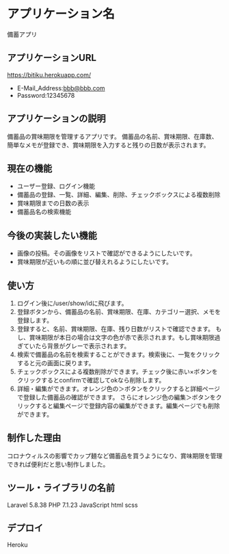 # アプリケーション名

備蓄アプリ

## アプリケーションURL

https://bitiku.herokuapp.com/

- E-Mail_Address:bbb@bbb.com
- Password:12345678

## アプリケーションの説明

備蓄品の賞味期限を管理するアプリです。
備蓄品の名前、賞味期限、在庫数、簡単なメモが登録でき、賞味期限を入力すると残りの日数が表示されます。

## 現在の機能

- ユーザー登録、ログイン機能
- 備蓄品の登録、一覧、詳細、編集、削除、チェックボックスによる複数削除
- 賞味期限までの日数の表示
- 備蓄品名の検索機能

## 今後の実装したい機能

- 画像の投稿。その画像をリストで確認ができるようにしたいです。
- 賞味期限が近いもの順に並び替えれるようにしたいです。

## 使い方

1. ログイン後に/user/show/idに飛びます。
2. 登録ボタンから、備蓄品の名前、賞味期限、在庫、カテゴリー選択、メモを登録します。
3. 登録すると、名前、賞味期限、在庫、残り日数がリストで確認できます。
もし、賞味期限が本日の場合は文字の色が赤で表示されます。もし賞味期限過ぎていたら背景がグレーで表示されます。
4. 検索で備蓄品の名前を検索することができます。検索後に、一覧をクリックすると元の画面に戻ります。
5. チェックボックスによる複数削除ができます。チェック後に赤い×ボタンをクリックするとconfirmで確認してokなら削除します。
6. 詳細・編集ができます。オレンジ色の＞ボタンをクリックすると詳細ページで登録した備蓄品の確認ができます。
さらにオレンジ色の編集＞ボタンをクリックすると編集ページで登録内容の編集ができます。編集ページでも削除ができます。

## 制作した理由

コロナウィルスの影響でカップ麺など備蓄品を買うようになり、賞味期限を管理できれば便利だと思い制作しました。

## ツール・ライブラリの名前

Laravel 5.8.38
PHP 7.1.23
JavaScript
html
scss
 
## デプロイ
Heroku
